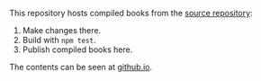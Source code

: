 This repository hosts compiled books from the [source repository](https://github.com/theosophy/TBT):

1. Make changes there.
2. Build with `npm test`.
3. Publish compiled books here.

The contents can be seen at [github.io](http://theosophy.github.io).
